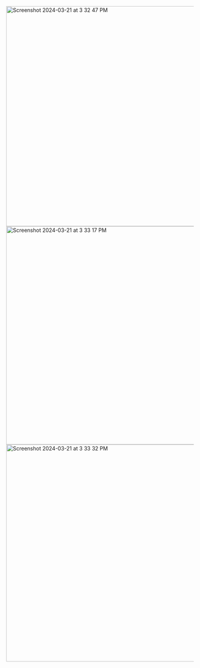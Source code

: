 <img width="591" alt="Screenshot 2024-03-21 at 3 32 47 PM" src="https://github.com/selintoker/ExpenseTracker/assets/66551767/c1538251-2bcc-48b8-a872-dde692009369">
<img width="586" alt="Screenshot 2024-03-21 at 3 33 17 PM" src="https://github.com/selintoker/ExpenseTracker/assets/66551767/3e2eef84-0e34-41b9-9488-4cb89112dcb1">
<img width="583" alt="Screenshot 2024-03-21 at 3 33 32 PM" src="https://github.com/selintoker/ExpenseTracker/assets/66551767/4f8c25a9-6111-4e47-bffa-09d291842bde">

